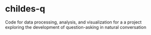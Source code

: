 # childes-q
Code for data processing, analysis, and visualization for a a project exploring the development of question-asking in natural conversation 
